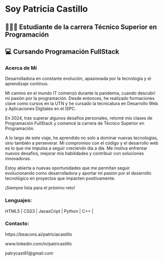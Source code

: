 <h1>Soy Patricia Castillo   </h1> 
<h2>👩🏾‍💻 Estudiante de la carrera Técnico Superior en Programación</h2>
<h2>💻 Cursando Programación FullStack</h2>



<h3>Acerca de Mí</h3>
<p>Desarrolladora en constante evolución, apasionada por la tecnología y el aprendizaje continuo.</p>

<p>Mi camino en el mundo IT comenzó durante la pandemia, cuando descubrí mi pasión por la programación. Desde entonces, he realizado formaciones clave como cursos en la UTN y he cursado la tecnicatura en Desarrollo Web y Aplicaciones Digitales en el ISPC.</p> 
<p>En 2024, tras superar algunos desafíos personales, retomé mis clases de Programación FullStack  y comencé la carrera de Técnico Superior en Programación.</p>

<p>A lo largo de este viaje, he aprendido no solo a dominar nuevas tecnologías, sino también a perseverar. Mi compromiso con el código y el desarrollo web es lo que me impulsa a seguir creciendo día a día. Me motiva enfrentar nuevos desafíos, mejorar mis habilidades y contribuir con soluciones innovadoras.</p>

<p>Estoy abierta a nuevas oportunidades que me permitan seguir evolucionando como desarrolladora y aportar mi pasión por el desarrollo tecnológico en proyectos que impacten positivamente.</p>

<p>¡Siempre lista para el próximo reto!</p>
</p>



<h3>Lenguajes:</h3>
<p> HTML5 | CSS3 | JavasCript | Python | C++ | </p>



<h3>Contacto:</h3>
 <span>   https://beacons.ai/patriciacastillo</span>
<p>www.linkedin.com/in/patricastillo</p> 
<p>patrycast81@gmail.com</p>

